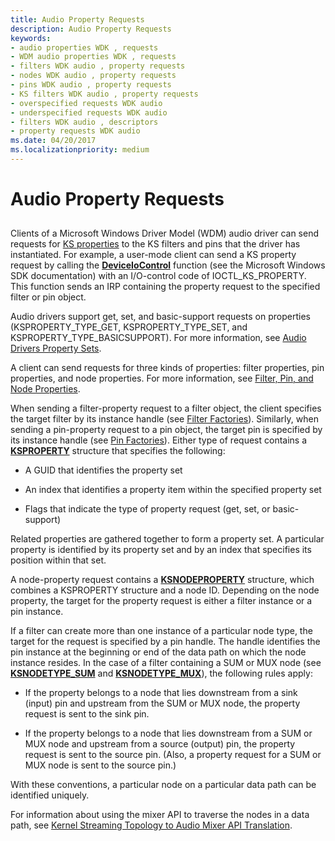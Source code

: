 ```yaml
---
title: Audio Property Requests
description: Audio Property Requests
keywords:
- audio properties WDK , requests
- WDM audio properties WDK , requests
- filters WDK audio , property requests
- nodes WDK audio , property requests
- pins WDK audio , property requests
- KS filters WDK audio , property requests
- overspecified requests WDK audio
- underspecified requests WDK audio
- filters WDK audio , descriptors
- property requests WDK audio
ms.date: 04/20/2017
ms.localizationpriority: medium
---
```


# Audio Property Requests


## <span id="audio_property_requests"></span><span id="AUDIO_PROPERTY_REQUESTS"></span>


Clients of a Microsoft Windows Driver Model (WDM) audio driver can send requests for [KS properties](../stream/ks-properties.md) to the KS filters and pins that the driver has instantiated. For example, a user-mode client can send a KS property request by calling the [**DeviceIoControl**](/windows/win32/api/ioapiset/nf-ioapiset-deviceiocontrol) function (see the Microsoft Windows SDK documentation) with an I/O-control code of IOCTL\_KS\_PROPERTY. This function sends an IRP containing the property request to the specified filter or pin object.

Audio drivers support get, set, and basic-support requests on properties (KSPROPERTY\_TYPE\_GET, KSPROPERTY\_TYPE\_SET, and KSPROPERTY\_TYPE\_BASICSUPPORT). For more information, see [Audio Drivers Property Sets](./audio-drivers-property-sets.md).

A client can send requests for three kinds of properties: filter properties, pin properties, and node properties. For more information, see [Filter, Pin, and Node Properties](filter--pin--and-node-properties.md).

When sending a filter-property request to a filter object, the client specifies the target filter by its instance handle (see [Filter Factories](filter-factories.md)). Similarly, when sending a pin-property request to a pin object, the target pin is specified by its instance handle (see [Pin Factories](pin-factories.md)). Either type of request contains a [**KSPROPERTY**](/previous-versions/ff564262(v=vs.85)) structure that specifies the following:

-   A GUID that identifies the property set

-   An index that identifies a property item within the specified property set

-   Flags that indicate the type of property request (get, set, or basic-support)

Related properties are gathered together to form a property set. A particular property is identified by its property set and by an index that specifies its position within that set.

A node-property request contains a [**KSNODEPROPERTY**](/windows-hardware/drivers/ddi/ksmedia/ns-ksmedia-ksnodeproperty) structure, which combines a KSPROPERTY structure and a node ID. Depending on the node property, the target for the property request is either a filter instance or a pin instance.

If a filter can create more than one instance of a particular node type, the target for the request is specified by a pin handle. The handle identifies the pin instance at the beginning or end of the data path on which the node instance resides. In the case of a filter containing a SUM or MUX node (see [**KSNODETYPE\_SUM**](./ksnodetype-sum.md) and [**KSNODETYPE\_MUX**](./ksnodetype-mux.md)), the following rules apply:

-   If the property belongs to a node that lies downstream from a sink (input) pin and upstream from the SUM or MUX node, the property request is sent to the sink pin.

-   If the property belongs to a node that lies downstream from a SUM or MUX node and upstream from a source (output) pin, the property request is sent to the source pin. (Also, a property request for a SUM or MUX node is sent to the source pin.)

With these conventions, a particular node on a particular data path can be identified uniquely.

For information about using the mixer API to traverse the nodes in a data path, see [Kernel Streaming Topology to Audio Mixer API Translation](kernel-streaming-topology-to-audio-mixer-api-translation.md).

 


